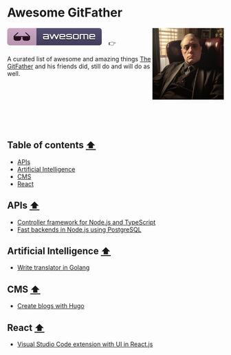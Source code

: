 # Awesome GitFather

<a href="https://www.linkedin.com/in/marcel-kloubert-410013282/"><img align="right" src="./assets/images/gitfather-avatar.jpg" alt="awesome-gitfather" title="awesome-gitfather" width="33%" /></a>

![Awesome](./assets/images/awesome-icon.svg)&nbsp;&nbsp;&nbsp; 👉

A curated list of awesome and amazing things [The GitFather](https://www.linkedin.com/in/marcel-kloubert-410013282/) and his friends did, still do and will do as well.

<br /><br /><br /><br /><br /><br />

## Table of contents [⬆](#awesome-gitfather)

- [APIs](#apis-)
- [Artificial Intelligence](#artificial-intelligence-)
- [CMS](#cms-)
- [React](#react-)

## APIs [⬆](#contents)

- [Controller framework for Node.js and TypeScript](https://blog.kloubert.dev/posts/controller-framework-for-nodejs-and-typescript/)
- [Fast backends in Node.js using PostgreSQL](https://blog.kloubert.dev/posts/fast-backends-in-nodejs-using-postgresql/)

## Artificial Intelligence [⬆](#contents)

- [Write translator in Golang](https://blog.kloubert.dev/posts/write-translator-in-golang/)

## CMS [⬆](#contents)

- [Create blogs with Hugo](https://blog.kloubert.dev/posts/create-blogs-with-hugo/)

## React [⬆](#contents)

- [Visual Studio Code extension with UI in React.js](https://blog.kloubert.dev/posts/vscode-extension-with-ui-in-react/)
